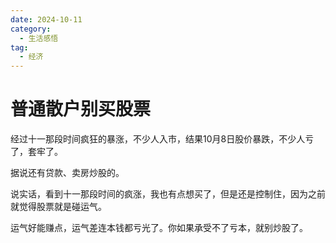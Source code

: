 ```yaml
---
date: 2024-10-11
category:
  - 生活感悟
tag:
  - 经济
---
```


# 普通散户别买股票

经过十一那段时间疯狂的暴涨，不少人入市，结果10月8日股价暴跌，不少人亏了，套牢了。

据说还有贷款、卖房炒股的。

说实话，看到十一那段时间的疯涨，我也有点想买了，但是还是控制住，因为之前就觉得股票就是碰运气。

运气好能赚点，运气差连本钱都亏光了。你如果承受不了亏本，就别炒股了。

